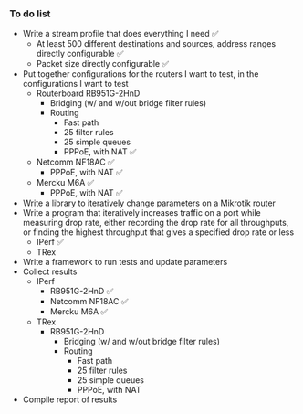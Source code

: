 ### To do list

* Write a stream profile that does everything I need ✅
  * At least 500 different destinations and sources, address ranges directly configurable ✅
  * Packet size directly configurable ✅
* Put together configurations for the routers I want to test, in the configurations I want to test
  * Routerboard RB951G-2HnD
    * Bridging (w/ and w/out bridge filter rules)
    * Routing
      * Fast path
      * 25 filter rules
      * 25 simple queues
      * PPPoE, with NAT ✅
  * Netcomm NF18AC ✅
    * PPPoE, with NAT ✅
  * Mercku M6A ✅
    * PPPoE, with NAT ✅
* Write a library to iteratively change parameters on a Mikrotik router
* Write a program that iteratively increases traffic on a port while measuring drop rate, either recording the drop rate for all throughputs, or finding the highest throughput that gives a specified drop rate or less
  * IPerf ✅
  * TRex
* Write a framework to run tests and update parameters
* Collect results
  * IPerf
    * RB951G-2HnD ✅
    * Netcomm NF18AC ✅
    * Mercku M6A ✅
  * TRex
    * RB951G-2HnD
      * Bridging (w/ and w/out bridge filter rules)
      * Routing
        * Fast path
        * 25 filter rules
        * 25 simple queues
        * PPPoE, with NAT
* Compile report of results
